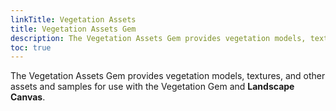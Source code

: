 ```yaml
---
linkTitle: Vegetation Assets
title: Vegetation Assets Gem
description: The Vegetation Assets Gem provides vegetation models, textures, and other assets and samples for use with the Vegetation Gem and Landscape Canvas.
toc: true
---
```


The Vegetation Assets Gem provides vegetation models, textures, and other assets and samples for use with the Vegetation Gem and **Landscape Canvas**.
